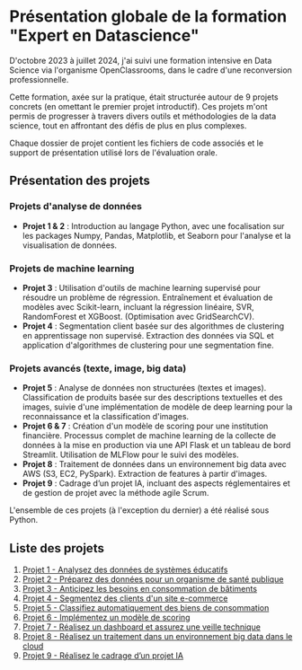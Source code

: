 # Présentation globale de la formation "Expert en Datascience"

D'octobre 2023 à juillet 2024, j'ai suivi une formation intensive en Data Science via l'organisme OpenClassrooms, dans le cadre d'une reconversion professionnelle.

Cette formation, axée sur la pratique, était structurée autour de 9 projets concrets (en omettant le premier projet introductif). Ces projets m'ont permis de progresser à travers divers outils et méthodologies de la data science, tout en affrontant des défis de plus en plus complexes.

Chaque dossier de projet contient les fichiers de code associés et le support de présentation utilisé lors de l'évaluation orale.

## Présentation des projets

### Projets d'analyse de données
- **Projet 1 & 2** : Introduction au langage Python, avec une focalisation sur les packages Numpy, Pandas, Matplotlib, et Seaborn pour l'analyse et la visualisation de données.

### Projets de machine learning
- **Projet 3** : Utilisation d'outils de machine learning supervisé pour résoudre un problème de régression. Entraînement et évaluation de modèles avec Scikit-learn, incluant la régression linéaire, SVR, RandomForest et XGBoost. (Optimisation avec GridSearchCV).
- **Projet 4** : Segmentation client basée sur des algorithmes de clustering en apprentissage non supervisé. Extraction des données via SQL et application d'algorithmes de clustering pour une segmentation fine.

### Projets avancés (texte, image, big data)
- **Projet 5** : Analyse de données non structurées (textes et images). Classification de produits basée sur des descriptions textuelles et des images, suivie d'une implémentation de modèle de deep learning pour la reconnaissance et la classification d'images.
- **Projet 6 & 7** : Création d'un modèle de scoring pour une institution financière. Processus complet de machine learning de la collecte de données à la mise en production via une API Flask et un tableau de bord Streamlit. Utilisation de MLFlow pour le suivi des modèles.
- **Projet 8** : Traitement de données dans un environnement big data avec AWS (S3, EC2, PySpark). Extraction de features à partir d'images.
- **Projet 9** : Cadrage d’un projet IA, incluant des aspects réglementaires et de gestion de projet avec la méthode agile Scrum.

L'ensemble de ces projets (à l'exception du dernier) a été réalisé sous Python.

## Liste des projets

1. [Projet 1 - Analysez des données de systèmes éducatifs](./Projet%201%20-%20Analysez%20des%20données%20de%20systèmes%20éducatifs)
2. [Projet 2 - Préparez des données pour un organisme de santé publique](./Projet%202%20-%20Préparez%20des%20données%20pour%20un%20organisme%20de%20santé%20publique/)
3. [Projet 3 - Anticipez les besoins en consommation de bâtiments](./Projet%203%20-%20Anticipez%20les%20besoins%20en%20consommation%20de%20bâtiments/)
4. [Projet 4 - Segmentez des clients d'un site e-commerce](./Projet%204%20-%20Segmentez%20des%20clients%20d'un%20site%20e-commerce/)
5. [Projet 5 - Classifiez automatiquement des biens de consommation](./Projet%205%20-%20Classifiez%20automatiquement%20des%20biens%20de%20consommation/)
6. [Projet 6 - Implémentez un modèle de scoring](./Projet%206%20-%20Implémentez%20un%20modèle%20de%20scoring/)
7. [Projet 7 - Réalisez un dashboard et assurez une veille technique](./Projet%207%20-%20Réalisez%20un%20dashboard%20et%20assurez%20une%20veille%20technique/)
8. [Projet 8 - Réalisez un traitement dans un environnement big data dans le cloud](./Projet%208%20-%20Réalisez%20un%20traitement%20dans%20un%20environnement%20big%20data%20dans%20le%20cloud/)
9. [Projet 9 - Réalisez le cadrage d’un projet IA](./Projet%209%20-%20Réalisez%20le%20cadrage%20d’un%20projet%20IA/)